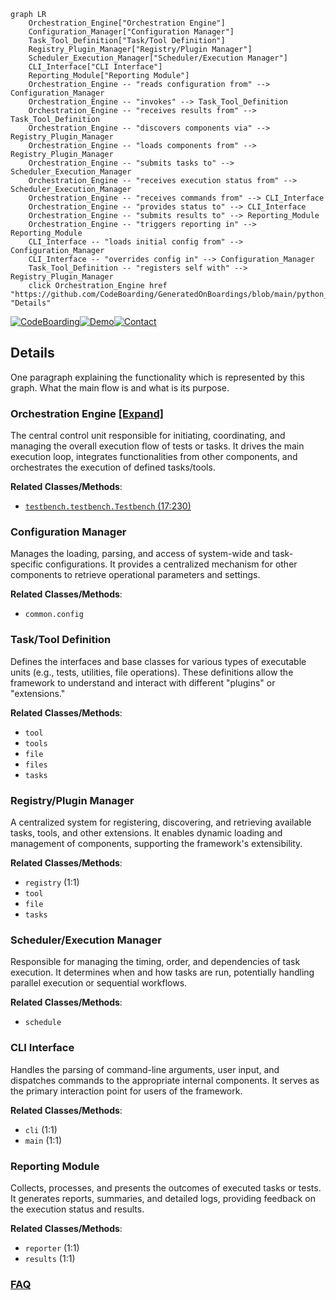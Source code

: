 ```mermaid
graph LR
    Orchestration_Engine["Orchestration Engine"]
    Configuration_Manager["Configuration Manager"]
    Task_Tool_Definition["Task/Tool Definition"]
    Registry_Plugin_Manager["Registry/Plugin Manager"]
    Scheduler_Execution_Manager["Scheduler/Execution Manager"]
    CLI_Interface["CLI Interface"]
    Reporting_Module["Reporting Module"]
    Orchestration_Engine -- "reads configuration from" --> Configuration_Manager
    Orchestration_Engine -- "invokes" --> Task_Tool_Definition
    Orchestration_Engine -- "receives results from" --> Task_Tool_Definition
    Orchestration_Engine -- "discovers components via" --> Registry_Plugin_Manager
    Orchestration_Engine -- "loads components from" --> Registry_Plugin_Manager
    Orchestration_Engine -- "submits tasks to" --> Scheduler_Execution_Manager
    Orchestration_Engine -- "receives execution status from" --> Scheduler_Execution_Manager
    Orchestration_Engine -- "receives commands from" --> CLI_Interface
    Orchestration_Engine -- "provides status to" --> CLI_Interface
    Orchestration_Engine -- "submits results to" --> Reporting_Module
    Orchestration_Engine -- "triggers reporting in" --> Reporting_Module
    CLI_Interface -- "loads initial config from" --> Configuration_Manager
    CLI_Interface -- "overrides config in" --> Configuration_Manager
    Task_Tool_Definition -- "registers self with" --> Registry_Plugin_Manager
    click Orchestration_Engine href "https://github.com/CodeBoarding/GeneratedOnBoardings/blob/main/python_testbench/Orchestration_Engine.md" "Details"
```

[![CodeBoarding](https://img.shields.io/badge/Generated%20by-CodeBoarding-9cf?style=flat-square)](https://github.com/CodeBoarding/CodeBoarding)[![Demo](https://img.shields.io/badge/Try%20our-Demo-blue?style=flat-square)](https://www.codeboarding.org/demo)[![Contact](https://img.shields.io/badge/Contact%20us%20-%20contact@codeboarding.org-lightgrey?style=flat-square)](mailto:contact@codeboarding.org)

## Details

One paragraph explaining the functionality which is represented by this graph. What the main flow is and what is its purpose.

### Orchestration Engine [[Expand]](./Orchestration_Engine.md)
The central control unit responsible for initiating, coordinating, and managing the overall execution flow of tests or tasks. It drives the main execution loop, integrates functionalities from other components, and orchestrates the execution of defined tasks/tools.


**Related Classes/Methods**:

- <a href="https://github.com/WULPUS/python_testbench/blob/main/src/testbench/testbench.py#L17-L230" target="_blank" rel="noopener noreferrer">`testbench.testbench.Testbench` (17:230)</a>


### Configuration Manager
Manages the loading, parsing, and access of system-wide and task-specific configurations. It provides a centralized mechanism for other components to retrieve operational parameters and settings.


**Related Classes/Methods**:

- `common.config`


### Task/Tool Definition
Defines the interfaces and base classes for various types of executable units (e.g., tests, utilities, file operations). These definitions allow the framework to understand and interact with different "plugins" or "extensions."


**Related Classes/Methods**:

- `tool`
- `tools`
- `file`
- `files`
- `tasks`


### Registry/Plugin Manager
A centralized system for registering, discovering, and retrieving available tasks, tools, and other extensions. It enables dynamic loading and management of components, supporting the framework's extensibility.


**Related Classes/Methods**:

- `registry` (1:1)
- `tool`
- `file`
- `tasks`


### Scheduler/Execution Manager
Responsible for managing the timing, order, and dependencies of task execution. It determines when and how tasks are run, potentially handling parallel execution or sequential workflows.


**Related Classes/Methods**:

- `schedule`


### CLI Interface
Handles the parsing of command-line arguments, user input, and dispatches commands to the appropriate internal components. It serves as the primary interaction point for users of the framework.


**Related Classes/Methods**:

- `cli` (1:1)
- `main` (1:1)


### Reporting Module
Collects, processes, and presents the outcomes of executed tasks or tests. It generates reports, summaries, and detailed logs, providing feedback on the execution status and results.


**Related Classes/Methods**:

- `reporter` (1:1)
- `results` (1:1)




### [FAQ](https://github.com/CodeBoarding/GeneratedOnBoardings/tree/main?tab=readme-ov-file#faq)